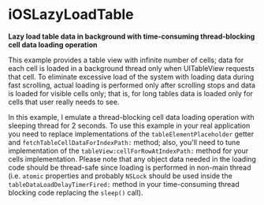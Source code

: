 iOSLazyLoadTable
================

**Lazy load table data in background with time-consuming thread-blocking cell data loading operation**

This example provides a table view with infinite number of cells; data for each cell is loaded in a background thread only when UITableView requests that cell. To eliminate excessive load of the system with loading data during fast scrolling, actual loading is performed only after scrolling stops and data is loaded for visible cells only; that is, for long tables data is loaded only for cells that user really needs to see.

In this example, I emulate a thread-blocking cell data loading operation with sleeping thread for 2 seconds. To use this example in your real application you need to replace implementations of the `tableElementPlaceholder` getter and `fetchTableCellDataForIndexPath:` method; also, you'll need to tune implementation of the `tableView:cellForRowAtIndexPath:` method for your cells implementation. Please note that any object data needed in the loading code should be thread-safe since loading is performed in non-main thread (i.e. `atomic` properties and probably `NSLock` should be used inside the `tableDataLoadDelayTimerFired:` method in your time-consuming thread blocking code replacing the `sleep()` call).
